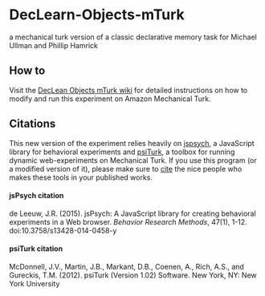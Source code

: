 # DecLearn-Objects-mTurk
a mechanical turk version of a classic declarative memory task for Michael Ullman and Phillip Hamrick


## How to
Visit the [DecLean Objects mTurk wiki][3] for detailed instructions on how to modify and run this experiment on Amazon Mechanical Turk. 

## Citations
This new version of the experiment relies heavily on [jspsych](http://docs.jspsych.org/), a JavaScript library for behavioral experiments and [psiTurk](https://psiturk.org/), a toolbox for running dynamic web-experiments on Mechanical Turk.  If you use this program (or a modified version of it), please make sure to [cite](https://github.com/kschuler/DecLearn-Objects-mTurk#citations) the nice people who makes these tools in your published works.

#### jsPsych citation
de Leeuw, J.R. (2015). jsPsych: A JavaScript library for creating behavioral experiments in a Web browser. *Behavior Research Methods*, 47(1), 1-12. doi:10.3758/s13428-014-0458-y

#### psiTurk citation
McDonnell, J.V., Martin, J.B., Markant, D.B., Coenen, A., Rich, A.S., and Gureckis, T.M. (2012). psiTurk (Version 1.02) Software. New York, NY: New York University

[1]:	http://docs.jspsych.org/
[2]:	https://psiturk.org/
[3]:	https://github.com/kschuler/DecLearn-Objects-mTurk/wiki
[6]:	http://docs.jspsych.org/
[7]:	https://psiturk.org/
